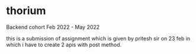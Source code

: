 # thorium
Backend cohort Feb 2022 - May 2022

this is a submission of assignment which is given by pritesh sir on
23 feb 
in which i have to create 2 apis with post method.